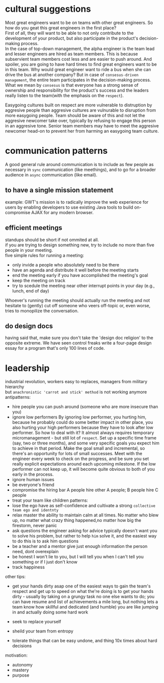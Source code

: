 # cultural suggestions
Most great engineers want to be on teams with other great engineers. So how do you geat this great engineers
in the first place?  
First of all, they will want to be able to not only contribute to the development of your product, but also
participate in the product's decision-making process.  
In the case of top-down management, the alpha engineer is the team lead and lesser engineers are hired as
team members. This is because subservient team members cost less and are easier to push around. And spoiler,
you are going to have hard times to find great engineers want to be in this team. Why would great engineer
want to ride a bus when she can drive the bus at another company? But in case of ```consesus-driven management```,
the entire team participates in the decision-making process.  
What we mean by ```consesus``` is that everyone has a strong sense of ownership and responsibility for the
product's success and the leaders really listen to the team(with the emphasis on the ```respect```).  


Easygoing cultures built on respect are more vulnerable to distruption by aggresive people than aggresive cultures are
vulnurable to disruption from more easygoing people. Team should be aware of this and not let the aggresive newcomer
take over, typically by refusing to engage this person in an aggresive tone. Senior team members may have to meet the
aggresive newcomer head-on to prevent her from harming an easygoing team culture.  


# communication patterns
A good general rule around communication is to include as few people as necessary in ```sync``` communication (like meethings),
and to go for a broader audience in ```async``` communication (like email).  
## to have a single mission statement
example: GWT's mission is to radically improve the web experience for users by enabling developers to use existing Java
tools to build on-compromise AJAX for any modern browser.  
## efficient meetings
standups should be short if not ommited at all.  
if you are trying to design something new, try to include no more than five people in your meeting.  
five simple rules for running a meeting:
* only invide a people who absolutely need to be there
* have an agenda and distribute it well before the meeting starts
* end the meeting early if you have accomplished the meeting's goal
* keep the meeting on track
* try to scedule the meeting near other interrupt points in your day (e.g., lunch, end of day)

Whoever's running the meeting should actually run the meeting and not hesitate to (gently) cut off someone who
veers off-topic or, even worse, tries to monopilize the conversation.  
## do design docs
having said that, make sure you don't take the 'design doc religion' to the opposite extreme. We have seen control
freaks write a four-page design essay for a program that's only 100 lines of code.

# leadership
industrial revolution, workers easy to replaces, managers from military hierarchy  
but ```anachronistic 'carrot and stick' method``` is not working anymore  
antipatterns:
* hire people you can push around (someone who are more insecure than you)
* ignore low performers
By ignoring low performer, you hurting him, because he probably could do some better impact in other place,
you also hurting your high performers because they have to look after low performer. So how to deal with it?
It almost always requires temporary micromanagement - but still lot of ```respect```. Set up a specific time frame
(say, two or three months), and some very specific goals you expect him to achieve in that period. Make the goal
small and incremental, so there's an opportunity for lots of small successes. Meet with the engineer every week to
check on the progress, and be sure you set really explicit expectations around each upcoming milestone. If the low
performer can not keep up, it will become quite obvious to both of you early in the process.
* ignore human issues
* be everyone's friend
* compromise the hiring bar
A people hire other A people; B people hire C people
* treat your team like children
patterns:
* lose the ego
have as self-confidence and cultivate a strong ```collective team ego and identnty```
* relax
master the ability to maintain calm at all times. No matter who blew up, no matter
what crazy thing happened,no matter how big the firestorm, never panic
* ask questions
the engineer asking for advice typically doesn't want you to solve his problem, but
rather to help ```him``` solve it, and the easiest way to do this is to ask him questions
* be a teacher and a mentor
give just enough information the person need, dont overexplain
* be honest
I won't lie to you, but I will tell you when I can't tell you something or if I just don't know
* track happiness

other tips:
* get your hands dirty asap
one of the easiest ways to gain the team's respect and get up to speed on what the're doing is to
get your hands dirty - usually by taking on a grungy task no one else wants to do; you can have
resume and list of achievements a mile long, but nothing lets a team know how skillful and dedicated
(and humble) you are like jumping in and actually doing some hard work

* seek to replace yourself
* sheild your team from entropy
* tolerate things that can be easy undone, and thing 10x times about hard decisions

motivation:
* autonomy
* mastery
* purpose

